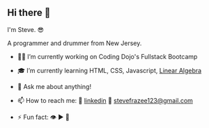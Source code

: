 ## Hi there 👋

I'm Steve. 😎

A programmer and drummer from New Jersey.

- 🐱‍👤 I’m currently working on Coding Dojo's Fullstack Bootcamp
- 🎓 I’m currently learning HTML, CSS, Javascript, [Linear Algebra](https://ocw.mit.edu/courses/mathematics/18-06-linear-algebra-spring-2010/) 
- 💬 Ask me about anything!
- 📫 How to reach me: 
        🔗 [linkedin](https://www.linkedin.com/in/steven-frazee/) 📧 [stevefrazee123@gmail.com](mailto:stevefrazee123@gmail.com)
        
- ⚡ Fun fact: 👁 ▶ 🎵
